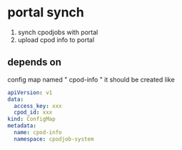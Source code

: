 # portal synch
1. synch cpodjobs with portal
2. upload cpod info to portal

## depends on
config map named " cpod-info "
it should be created like
```yaml
apiVersion: v1
data:
  access_key: xxx
  cpod_id: xxx
kind: ConfigMap
metadata:
  name: cpod-info
  namespace: cpodjob-system
```